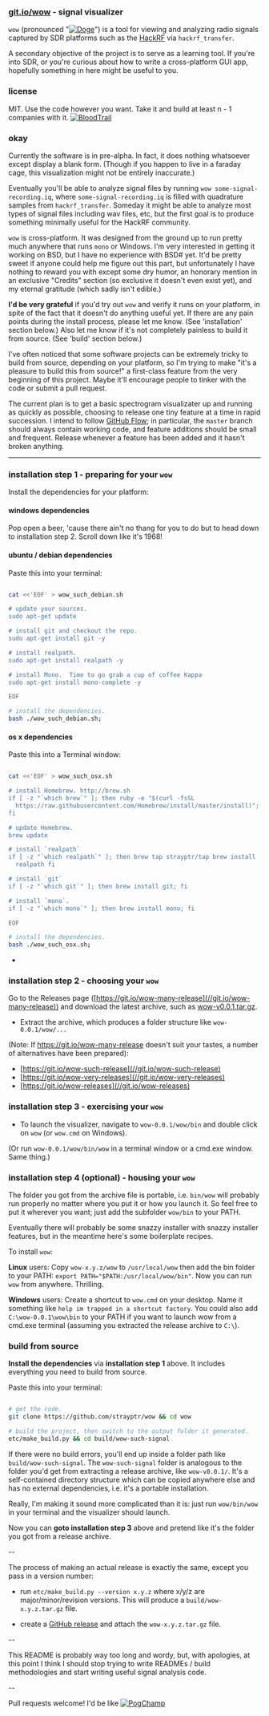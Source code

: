 
### [git.io/wow](https://git.io/wow) - signal visualizer

`wow` (pronounced "[![Doge](https://git.io/Doge)](//git.io/memes)") is
a tool for viewing and analyzing radio signals captured by SDR platforms such as
the [HackRF](https://github.com/mossmann/hackrf) via
`hackrf_transfer`.

A secondary objective of the project is to serve as a learning tool.
If you're into SDR, or you're curious about how to write a
  cross-platform GUI app, hopefully something in here might be useful
  to you.  


### license

MIT.  Use the code however you want.  Take it and build at least n - 1
companies with it.
[![BloodTrail](https://git.io/BloodTrail)](//git.io/memes)

### okay

Currently the software is in pre-alpha.  In fact, it does nothing
whatsoever except display a blank form.  (Though if you happen to live
in a faraday cage, this visualization might not be entirely
inaccurate.)

Eventually you'll be able to analyze signal files by running `wow
some-signal-recording.iq`, where `some-signal-recording.iq` is filled
with quadrature samples from `hackrf_transfer`. Someday it might be
able to analyze most types of signal files including wav files, etc,
but the first goal is to produce something minimally useful for the
HackRF community. 

`wow` is cross-platform.  It was designed from the ground up to run
pretty much anywhere that runs `mono` or Windows.  I'm very interested
in getting it working on BSD, but I have no experience with BSD# yet.
It'd be pretty sweet if anyone could help me figure out this part, but
unfortunately I have nothing to reward you with except some dry humor,
an honorary mention in an exclusive "Credits" section (so exclusive it
doesn't even exist yet), and my eternal gratitude (which sadly isn't
edible.)

**I'd be very grateful** if you'd try out `wow` and verify it runs on
your platform, in spite of the fact that it doesn't do anything useful
yet.  If there are any pain points during the install process, please
let me know.  (See 'installation' section below.)  Also let me know if
it's not completely painless to build it from source.  (See 'build'
section below.)

I've often noticed that some software projects can be extremely tricky
to build from source, depending on your platform, so I'm trying to
make "it's a pleasure to build this from source!" a first-class
feature from the very beginning of this project.  Maybe it'll
encourage people to tinker with the code or submit a pull request.

The current plan is to get a basic spectrogram visualizater up and
running as quickly as possible, choosing to release one tiny feature
at a time in rapid succession.  I intend to follow [GitHub
Flow](https://guides.github.com/introduction/flow/); in particular,
the `master` branch should always contain working code, and feature
additions should be small and frequent.  Release whenever a feature
has been added and it hasn't broken anything.

---

### installation step 1 - preparing for your `wow`

Install the dependencies for your platform:

#### windows dependencies

Pop open a beer, 'cause there ain't no thang for you to do but to head
down to installation step 2.  Scroll down like it's 1968!


#### ubuntu / debian dependencies

Paste this into your terminal:

```bash

cat <<'EOF' > wow_such_debian.sh

# update your sources.
sudo apt-get update

# install git and checkout the repo.
sudo apt-get install git -y

# install realpath.
sudo apt-get install realpath -y

# install Mono.  Time to go grab a cup of coffee Kappa
sudo apt-get install mono-complete -y

EOF

# install the dependencies.
bash ./wow_such_debian.sh;

```



#### os x dependencies

Paste this into a Terminal window:

```bash

cat <<'EOF' > wow_such_osx.sh

# install Homebrew. http://brew.sh
if [ -z "`which brew`" ]; then ruby -e "$(curl -fsSL
  https://raw.githubusercontent.com/Homebrew/install/master/install)";
fi

# update Homebrew.
brew update

# install `realpath`
if [ -z "`which realpath`" ]; then brew tap strayptr/tap brew install
  realpath fi

# install `git`
if [ -z "`which git`" ]; then brew install git; fi

# install `mono`.
if [ -z "`which mono`" ]; then brew install mono; fi

EOF

# install the dependencies.
bash ./wow_such_osx.sh;

```

-

### installation step 2 - choosing your `wow`

Go to the Releases page
([https://git.io/wow-many-release](//git.io/wow-many-release)) and
download the latest archive, such as
[wow-v0.0.1.tar.gz](https://github.com/strayptr/wow/releases/download/v0.0.1-alpha/wow-0.0.1.tar.gz).

- Extract the archive, which produces a folder structure like
`wow-0.0.1/wow/...`

(Note: If https://git.io/wow-many-release doesn't suit your tastes, a
number of alternatives have been prepared):
- [https://git.io/wow-such-release](//git.io/wow-such-release)
- [https://git.io/wow-very-releases](//git.io/wow-very-releases)
- [https://git.io/wow-releases](//git.io/wow-releases)

### installation step 3 - exercising your `wow`

- To launch the visualizer, navigate to `wow-0.0.1/wow/bin` and double
click on `wow` (or `wow.cmd` on Windows).

(Or run `wow-0.0.1/wow/bin/wow` in a terminal window or a cmd.exe
window.  Same thing.)

### installation step 4 (optional) - housing your `wow`

The folder you got from the archive file is portable, i.e. `bin/wow`
will probably run properly no matter where you put it or how you
launch it.  So feel free to put it wherever you want; just add the
subfolder `wow/bin` to your PATH.

Eventually there will probably be some snazzy installer with snazzy
installer features, but in the meantime here's some boilerplate
recipes.

To install `wow`:

**Linux** users: Copy `wow-x.y.z/wow` to `/usr/local/wow` then add the
bin folder to your PATH: `export PATH="$PATH:/usr/local/wow/bin"`.
Now you can run `wow` from anywhere.  Thrilling.

**Windows** users: Create a shortcut to `wow.cmd` on your desktop.
Name it something like `help im trapped in a shortcut factory`.  You
could also add `C:\wow-0.0.1\wow\bin` to your PATH if you want to
launch wow from a cmd.exe terminal (assuming you extracted the release
archive to `C:\`).

### build from source

**Install the dependencies** via **installation step 1** above.  It
includes everything you need to build from source.

Paste this into your terminal:

```bash

# get the code.
git clone https://github.com/strayptr/wow && cd wow

# build the project, then switch to the output folder it generated.
etc/make_build.py && cd build/wow-such-signal

```

If there were no build errors, you'll end up inside a folder path like
  `build/wow-such-signal`.  The `wow-such-signal` folder is analogous
  to the folder you'd get from extracting a release archive, like
  `wow-v0.0.1/`.  It's a self-contained directory structure which can
  be copied anywhere else and has no external dependencies, i.e. it's
  a portable installation.

Really, I'm making it sound more complicated than it is: just run
`wow/bin/wow` in your terminal and the visualizer should launch.

Now you can **goto installation step 3** above and pretend like it's
the folder you got from a release archive.

--

The process of making an actual release is exactly the same, except
you pass in a version number:

- run `etc/make_build.py --version x.y.z` where x/y/z are
major/minor/revision versions.  This will produce a
`build/wow-x.y.z.tar.gz` file.
  
- create a [GitHub
release](https://github.com/blog/1547-release-your-software) and
attach the `wow-x.y.z.tar.gz` file.

--

This README is probably way too long and wordy, but, with apologies,
at this point I think I should stop trying to write READMEs / build
methodologies and start writing useful signal analysis code.

--

Pull requests welcome!  I'd be like
[![PogChamp](https://git.io/PogChamp)](//git.io/memes)


